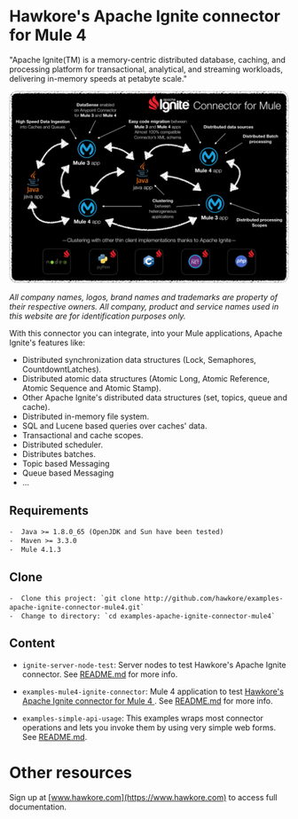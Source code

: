 # Hawkore's Apache Ignite connector for Mule 4

"Apache Ignite(TM) is a memory-centric distributed database, caching, and processing platform for
transactional, analytical, and streaming workloads, delivering in-memory speeds at petabyte scale."

![connector](assets/connector.png)

*All company names, logos, brand names and trademarks are property of their respective owners. All company, product and service names used in this website are for identification purposes only.*

With this connector you can integrate, into your Mule applications, Apache Ignite's features like:

- Distributed synchronization data structures (Lock, Semaphores, CountdowntLatches).
- Distributed atomic data structures (Atomic Long, Atomic Reference, Atomic Sequence and Atomic Stamp).
- Other Apache Ignite's distributed data structures (set, topics, queue and cache).
- Distributed in-memory file system.
- SQL and Lucene based queries over caches' data.
- Transactional and cache scopes.
- Distributed scheduler.
- Distributes batches.
- Topic based Messaging
- Queue based Messaging
- ...

## Requirements

	-  Java >= 1.8.0_65 (OpenJDK and Sun have been tested)
	-  Maven >= 3.3.0
	-  Mule 4.1.3

## Clone

	-  Clone this project: `git clone http://github.com/hawkore/examples-apache-ignite-connector-mule4.git`
	-  Change to directory: `cd examples-apache-ignite-connector-mule4`


## Content

* `ignite-server-node-test`: Server nodes to test Hawkore's Apache Ignite connector. See [README.md](ignite-server-node-test/README.md) for more info.

* `examples-mule4-ignite-connector`: Mule 4 application to test [Hawkore's Apache Ignite connector for Mule 4
](https://docs.hawkore.com/private/apache-ignite-connector-mule4/). See [README.md](examples-mule4-ignite-connector/README.md) for more info.

* `examples-simple-api-usage`: This examples wraps most connector operations and lets you invoke them by
using very simple web forms. See [README.md](examples-simple-api-usage/README.md).

# Other resources

Sign up at [www.hawkore.com](https://www.hawkore.com) to access full documentation.
